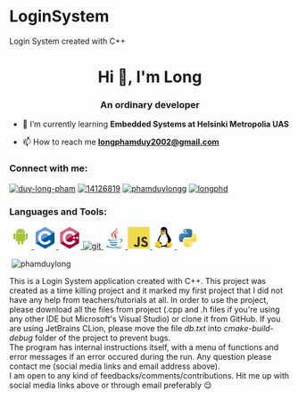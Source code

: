 # LoginSystem
Login System created with C++

<h1 align="center">Hi 👋, I'm Long</h1>
<h3 align="center">An ordinary developer</h3>

- 🌱 I’m currently learning **Embedded Systems at Helsinki Metropolia UAS**

- 📫 How to reach me **longphamduy2002@gmail.com**

<h3 align="left">Connect with me:</h3>
<p align="left">
<a href="https://linkedin.com/in/duy-long-pham" target="blank"><img align="center" src="https://raw.githubusercontent.com/rahuldkjain/github-profile-readme-generator/master/src/images/icons/Social/linked-in-alt.svg" alt="duy-long-pham" height="30" width="40" /></a>
<a href="https://stackoverflow.com/users/14126819" target="blank"><img align="center" src="https://raw.githubusercontent.com/rahuldkjain/github-profile-readme-generator/master/src/images/icons/Social/stack-overflow.svg" alt="14126819" height="30" width="40" /></a>
<a href="https://instagram.com/phamduylongg" target="blank"><img align="center" src="https://raw.githubusercontent.com/rahuldkjain/github-profile-readme-generator/master/src/images/icons/Social/instagram.svg" alt="phamduylongg" height="30" width="40" /></a>
<a href="https://www.leetcode.com/longphd" target="blank"><img align="center" src="https://raw.githubusercontent.com/rahuldkjain/github-profile-readme-generator/master/src/images/icons/Social/leet-code.svg" alt="longphd" height="30" width="40" /></a>
</p>

<h3 align="left">Languages and Tools:</h3>
<p align="left"> <a href="https://developer.android.com" target="_blank" rel="noreferrer"> <img src="https://raw.githubusercontent.com/devicons/devicon/master/icons/android/android-original-wordmark.svg" alt="android" width="40" height="40"/> </a> <a href="https://www.cprogramming.com/" target="_blank" rel="noreferrer"> <img src="https://raw.githubusercontent.com/devicons/devicon/master/icons/c/c-original.svg" alt="c" width="40" height="40"/> </a> <a href="https://www.w3schools.com/cpp/" target="_blank" rel="noreferrer"> <img src="https://raw.githubusercontent.com/devicons/devicon/master/icons/cplusplus/cplusplus-original.svg" alt="cplusplus" width="40" height="40"/> </a> <a href="https://git-scm.com/" target="_blank" rel="noreferrer"> <img src="https://www.vectorlogo.zone/logos/git-scm/git-scm-icon.svg" alt="git" width="40" height="40"/> </a> <a href="https://www.java.com" target="_blank" rel="noreferrer"> <img src="https://raw.githubusercontent.com/devicons/devicon/master/icons/java/java-original.svg" alt="java" width="40" height="40"/> </a> <a href="https://developer.mozilla.org/en-US/docs/Web/JavaScript" target="_blank" rel="noreferrer"> <img src="https://raw.githubusercontent.com/devicons/devicon/master/icons/javascript/javascript-original.svg" alt="javascript" width="40" height="40"/> </a> <a href="https://www.linux.org/" target="_blank" rel="noreferrer"> <img src="https://raw.githubusercontent.com/devicons/devicon/master/icons/linux/linux-original.svg" alt="linux" width="40" height="40"/> </a> <a href="https://www.python.org" target="_blank" rel="noreferrer"> <img src="https://raw.githubusercontent.com/devicons/devicon/master/icons/python/python-original.svg" alt="python" width="40" height="40"/> </a> </p>

<p>&nbsp;<img align="center" src="https://github-readme-stats.vercel.app/api?username=phamduylong&show_icons=true&locale=en" alt="phamduylong" /></p>

This is a Login System application created with C++. This project was created as a time killing project and it marked my first project that I did not have any help from teachers/tutorials at all. 
In order to use the project, please download all the files from project (.cpp and .h files if you're using any other IDE but Microsoft's Visual Studio) or clone it from GitHub. If you are using JetBrains CLion, please move the file <em>db.txt</em> into <em>cmake-build-debug</em> folder of the project to prevent bugs.<br> The program has internal instructions itself, with a menu of functions and error messages if an error occured during the run. Any question please contact me (social media links and email address above).<br>
I am open to any kind of feedbacks/comments/contributions. Hit me up with social media links above or through email preferably 😌
